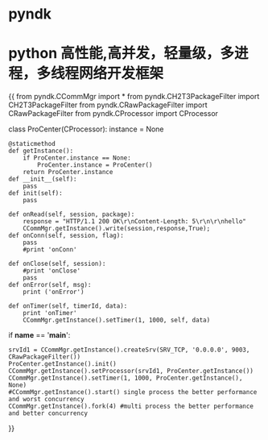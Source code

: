 # pyndk
python 高性能,高并发，轻量级，多进程，多线程网络开发框架
=====
{{
from pyndk.CCommMgr import *
from pyndk.CH2T3PackageFilter import CH2T3PackageFilter
from pyndk.CRawPackageFilter import CRawPackageFilter
from pyndk.CProcessor import CProcessor

class ProCenter(CProcessor):
    instance = None
        
    @staticmethod
    def getInstance():
        if ProCenter.instance == None:
            ProCenter.instance = ProCenter()
        return ProCenter.instance
    def __init__(self):
        pass
    def init(self):  
        pass
          
    def onRead(self, session, package):
        response = "HTTP/1.1 200 OK\r\nContent-Length: 5\r\n\r\nhello"
        CCommMgr.getInstance().write(session,response,True);
    def onConn(self, session, flag):
        pass
        #print 'onConn'
        
    def onClose(self, session):
        #print 'onClose'
        pass
    def onError(self, msg):
        print ('onError')
        
    def onTimer(self, timerId, data):
        print 'onTimer'
        CCommMgr.getInstance().setTimer(1, 1000, self, data)
        
if __name__ == '__main__':
    
    srvId1 = CCommMgr.getInstance().createSrv(SRV_TCP, '0.0.0.0', 9003, CRawPackageFilter())
    ProCenter.getInstance().init()
    CCommMgr.getInstance().setProcessor(srvId1, ProCenter.getInstance())
    CCommMgr.getInstance().setTimer(1, 1000, ProCenter.getInstance(), None)
    #CCommMgr.getInstance().start() single process the better performance and worst concurrency
    CCommMgr.getInstance().fork(4) #multi process the better performance and better concurrency
}}
